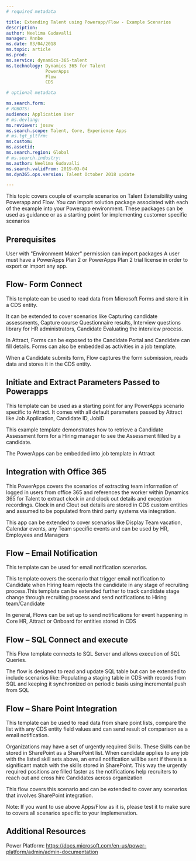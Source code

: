 ```yaml
---
# required metadata

title: Extending Talent using Powerapp/Flow - Example Scenarios
description: 
author: Neelima Gudavalli
manager: Annbe
ms.date: 03/04/2018
ms.topic: article
ms.prod: 
ms.service: dynamics-365-talent
ms.technology: Dynamics 365 for Talent
               PowerApps
               Flow
               CDS

# optional metadata

ms.search.form: 
# ROBOTS: 
audience: Application User
# ms.devlang: 
ms.reviewer: josaw
ms.search.scope: Talent, Core, Experience Apps
# ms.tgt_pltfrm: 
ms.custom:
ms.assetid: 
ms.search.region: Global
# ms.search.industry: 
ms.author: Neelima Gudavalli
ms.search.validFrom: 2019-03-04
ms.dyn365.ops.version: Talent October 2018 update

---
```

This topic covers couple of example scenarios on Talent Extensibility using Powerapp and Flow. You can import solution package associated with each of the example into your Powerapp environment. These packages can be used as guidance or as a starting point for implementing customer specific scenarios

## Prerequisites

User with  "Environment Maker" permission can import packages
A user must have a PowerApps Plan 2 or PowerApps Plan 2 trial license in order to export or import any app.

## Flow- Form Connect
This template can be used to read data from Microsoft Forms and store it in a CDS entity.

It can be extended to cover scenarios like Capturing candidate assessments, Capture course Questionnaire results, Interview questions library for HR administrators, Candidate Evaluating the interview process.

In Attract, Forms can be exposed to the Candidate Portal and Candidate can fill details. Forms can also be embedded as activities in a job template.

When a Candidate submits form, Flow captures the form submission, reads data and stores it in the CDS entity.
## Initiate and Extract Parameters Passed to Powerapps
This template can be used as a starting point for any PowerApps scenario specific to Attract. It comes with all default parameters passed by Attract like Job Application, Candidate ID, JobID

This example template demonstrates how to retrieve a Candidate Assessment form for a Hiring manager to see the Assessment filled by a candidate.

The PowerApps can be embedded into job template in Attract
## Integration with Office 365
This PowerApps covers the scenarios of extracting team information of logged in users from office 365 and references the worker within Dynamics 365 for Talent to extract clock in and clock out details and exception recordings. Clock in and Clout out details are stored in CDS custom entities and assumed to be populated from third party systems via integration.

This app can be extended to cover scenarios like Display Team vacation, Calendar events, any Team specific events and can be used by HR, Employees and Managers
## Flow – Email Notification
This template can be used for email notification scenarios.

This template covers the scenario that trigger email notification to Candidate when Hiring team rejects the candidate in any stage of recruiting process.This template can be extended further to track candidate stage change through recruiting process and send notifications to Hiring team/Candidate

In general, Flows can be set up to send notifications for event happening in Core HR, Attract or Onboard for entities stored in CDS
## Flow – SQL Connect and execute
This Flow template connects to SQL Server and allows execution of SQL Queries.

The flow is designed to read and update SQL table but can be extended to include scenarios like: Populating a staging table in CDS with records from SQL and keeping it synchronized on periodic basis using incremental push from SQL
## Flow – Share Point Integration
This template can be used to read data from share point lists, compare the list with any CDS entity field values and can send result of comparison as a email notification. 

Organizations may have a set of urgently required Skills. These Skills can be stored in SharePoint as a SharePoint list.  When candidate applies to any job with the listed skill sets above, an email notification will be sent if there is a significant match with the skills stored in SharePoint. This way the urgently required positions are filled faster as the notifications help recruiters to reach out and cross hire Candidates across organization

This flow covers this scenario and can be extended to cover any scenarios that involves SharePoint integration.

Note: If you want to use above Apps/Flow as it is, please test it to make sure to covers all scenarios specific to your implemenation.

## Additional Resources

Power Platform: https://docs.microsoft.com/en-us/power-platform/admin/admin-documentation

